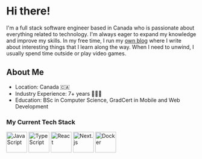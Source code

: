 # Hi there!

I'm a full stack software engineer based in Canada who is passionate about everything related to technology. I'm always eager to expand my knowledge and improve my skills. In my free time, I run my [own blog](https://blog.savetchuk.com/) where I write about interesting things that I learn along the way. When I need to unwind, I usually spend time outside or play video games.

## About Me
- Location: Canada 🇨🇦
- Industry Experience: 7+ years 🧑🏻‍💻
- Education: BSc in Computer Science, GradCert in Mobile and Web Development

### My Current Tech Stack
<p align="left">
<img src="https://cdn.jsdelivr.net/gh/devicons/devicon/icons/javascript/javascript-original.svg" alt="JavaScript" width="55" />
<img src="https://cdn.jsdelivr.net/gh/devicons/devicon/icons/typescript/typescript-original.svg" alt="TypeScript" width="55" />
<img src="https://cdn.jsdelivr.net/gh/devicons/devicon/icons/react/react-original.svg" alt="React" width="55" />
<img src="https://cdn.jsdelivr.net/gh/devicons/devicon/icons/nextjs/nextjs-line.svg" alt="Next.js" width="55" />
<img src="https://cdn.jsdelivr.net/gh/devicons/devicon/icons/docker/docker-original-wordmark.svg" alt="Docker" width="55" />
</p>

<!--
#### I also use or have used:
<p align="left">
</p>

<!--
**AndrewSavetchuk/AndrewSavetchuk** is a ✨ _special_ ✨ repository because its `README.md` (this file) appears on your GitHub profile.

Here are some ideas to get you started:

- 🔭 I’m currently working on ...
- 🌱 I’m currently learning ...
- 👯 I’m looking to collaborate on ...
- 🤔 I’m looking for help with ...
- 💬 Ask me about ...
- 📫 How to reach me: ...
- 😄 Pronouns: ...
- ⚡ Fun fact: ...

## 💡 About Me
-->

